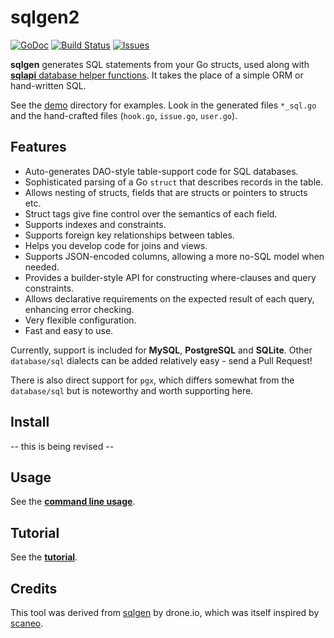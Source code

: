 # sqlgen2

[![GoDoc](https://img.shields.io/badge/api-Godoc-blue.svg)](https://pkg.go.dev/github.com/rickb777/sqlgen2)
[![Build Status](https://travis-ci.org/rickb777/sqlgen2.svg?branch=master)](https://travis-ci.org/rickb777/sqlgen2)
[![Issues](https://img.shields.io/github/issues/rickb777/sqlgen2.svg)](https://github.com/rickb777/sqlgen2/issues)

**sqlgen** generates SQL statements from your Go structs, used along with
[**sqlapi** database helper functions](https://github.com/rickb777/sqlapi). It takes the
place of a simple ORM or hand-written SQL.

See the [demo](https://github.com/rickb777/sqlgen2/tree/master/demo) directory for examples. Look in the
generated files `*_sql.go` and the hand-crafted files (`hook.go`, `issue.go`, `user.go`).

## Features

* Auto-generates DAO-style table-support code for SQL databases.
* Sophisticated parsing of a Go `struct` that describes records in the table.
* Allows nesting of structs, fields that are structs or pointers to structs etc.
* Struct tags give fine control over the semantics of each field.
* Supports indexes and constraints.
* Supports foreign key relationships between tables.
* Helps you develop code for joins and views.
* Supports JSON-encoded columns, allowing a more no-SQL model when needed.
* Provides a builder-style API for constructing where-clauses and query constraints.
* Allows declarative requirements on the expected result of each query, enhancing error checking.
* Very flexible configuration.
* Fast and easy to use.

Currently, support is included for **MySQL**, **PostgreSQL** and **SQLite**. Other `database/sql` dialects can be added relatively easy - send a Pull Request!

There is also direct support for `pgx`, which differs somewhat from the `database/sql` but is noteworthy and worth supporting here.

## Install

 -- this is being revised --

## Usage

See the [**command line usage**](docs/usage.md).


## Tutorial

See the [**tutorial**](docs/tutorial.md).


## Credits

This tool was derived from [sqlgen](https://github.com/drone/sqlgen) by drone.io, which was itself
inspired by [scaneo](https://github.com/variadico/scaneo).
